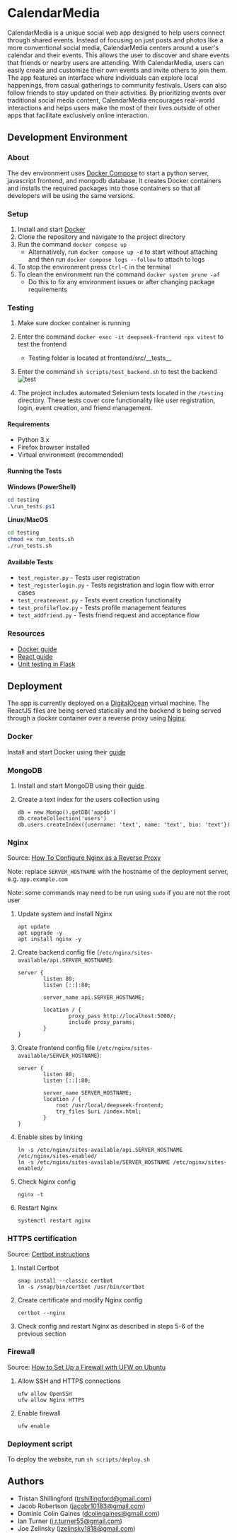 # CalendarMedia
CalendarMedia is a unique social web app designed to help users connect through shared events. Instead of focusing on just posts and photos like a more conventional social media, CalendarMedia centers around a user's calendar and their events. This allows the user to discover and share events that friends or nearby users are attending. With CalendarMedia, users can easily create and customize their own events and invite others to join them. The app features an interface where individuals can explore local happenings, from casual gatherings to community festivals. Users can also follow friends to stay updated on their activities. By prioritizing events over traditional social media content, CalendarMedia encourages real-world interactions and helps users make the most of their lives outside of other apps that facilitate exclusively online interaction.

## Development Environment

### About
The dev environment uses [Docker Compose](https://docs.docker.com/compose/)
to start a python server, javascript frontend, and mongodb database.
It creates Docker containers and installs the required packages into
those containers so that all developers will be using the same versions.

### Setup
1. Install and start [Docker](https://docs.docker.com/engine/install/)
2. Clone the repository and navigate to the project directory
3. Run the command `docker compose up`
    - Alternatively, run `docker compose up -d` to start without attaching
    and then run `docker compose logs --follow` to attach to logs
4. To stop the environment press `Ctrl-C` in the terminal
5. To clean the environment run the command `docker system prune -af`
    - Do this to fix any environment issues or after changing package requirements

### Testing
1. Make sure docker container is running
2. Enter the command `docker exec -it deepseek-frontend npx vitest` to test the frontend
    - Testing folder is located at frontend/src/\_\_tests\_\_
3. Enter the command `sh scripts/test_backend.sh` to test the backend
   ![test](assets/backend_testing.gif)

4. The project includes automated Selenium tests located in the `/testing` directory. These tests cover core functionality like user registration, login, event creation, and friend management.

#### Requirements
- Python 3.x
- Firefox browser installed
- Virtual environment (recommended)

#### Running the Tests

**Windows (PowerShell)**
```powershell
cd testing
.\run_tests.ps1
```

**Linux/MacOS**
```bash
cd testing
chmod +x run_tests.sh
./run_tests.sh
```

#### Available Tests
- `test_register.py` - Tests user registration
- `test_registerlogin.py` - Tests registration and login flow with error cases
- `test_createevent.py` - Tests event creation functionality
- `test_profileflow.py` - Tests profile management features
- `test_addfriend.py` - Tests friend request and acceptance flow

### Resources
- [Docker guide](https://docs.docker.com/get-started/docker-overview/)
- [React guide](https://react.dev/)
- [Unit testing in Flask](https://www.digitalocean.com/community/tutorials/unit-test-in-flask)

## Deployment

The app is currently deployed on a [DigitalOcean](https://digitalocean.com) virtual machine.
The ReactJS files are being served statically and the backend is being served through
a docker container over a reverse proxy using [Nginx](https://nginx.org/).

### Docker

Install and start Docker using their [guide](https://docs.docker.com/engine/install/ubuntu/)

### MongoDB

1. Install and start MongoDB using their [guide](https://www.mongodb.com/docs/manual/tutorial/install-mongodb-on-ubuntu/)

2. Create a text index for the users collection using

    ```
    db = new Mongo().getDB('appdb')
    db.createCollection('users')
    db.users.createIndex({username: 'text', name: 'text', bio: 'text'})
    ```

### Nginx

Source: [How To Configure Nginx as a Reverse Proxy](https://www.digitalocean.com/community/tutorials/how-to-configure-nginx-as-a-reverse-proxy-on-ubuntu-22-04)

Note: replace `SERVER_HOSTNAME` with the hostname of the deployment server, e.g.
`app.example.com`

Note: some commands may need to be run using `sudo` if you are not the root user

1. Update system and install Nginx

    ```
    apt update
    apt upgrade -y
    apt install nginx -y
    ```

2. Create backend config file (`/etc/nginx/sites-available/api.SERVER_HOSTNAME`):

    ```
    server {
            listen 80;
            listen [::]:80;

            server_name api.SERVER_HOSTNAME;

            location / {
                    proxy_pass http://localhost:5000/;
                    include proxy_params;
            }
    }
    ```

3. Create frontend config file (`/etc/nginx/sites-available/SERVER_HOSTNAME`):

    ```
    server {
            listen 80;
            listen [::]:80;

            server_name SERVER_HOSTNAME;
            location / {
                root /usr/local/deepseek-frontend;
                try_files $uri /index.html;
            }
    }
    ```

4. Enable sites by linking

    ```
    ln -s /etc/nginx/sites-available/api.SERVER_HOSTNAME /etc/nginx/sites-enabled/
    ln -s /etc/nginx/sites-available/SERVER_HOSTNAME /etc/nginx/sites-enabled/
    ```

5. Check Nginx config

    ```
    nginx -t
    ```

6. Restart Nginx
   
   ```
   systemctl restart nginx
   ```

### HTTPS certification

Source: [Certbot instructions](https://certbot.eff.org/instructions?ws=nginx&os=ubuntufocal)

1. Install Certbot
   
   ```
   snap install --classic certbot
   ln -s /snap/bin/certbot /usr/bin/certbot
   ```

2. Create certificate and modify Nginx config

    ```
    certbot --nginx
    ```

3. Check config and restart Nginx as described in steps 5-6 of the previous section

### Firewall

Source: [How to Set Up a Firewall with UFW on Ubuntu](https://www.digitalocean.com/community/tutorials/how-to-set-up-a-firewall-with-ufw-on-ubuntu)

1. Allow SSH and HTTPS connections
   
   ```
   ufw allow OpenSSH
   ufw allow Nginx HTTPS
   ```

2. Enable firewall
   
   ```
   ufw enable
   ```

### Deployment script

To deploy the website, run `sh scripts/deploy.sh`

## Authors
- Tristan Shillingford (trshillingford@gmail.com)
- Jacob Robertson (jacobr10183@gmail.com)
- Dominic Colin Gaines (dcolingaines@gmail.com)
- Ian Turner (i.r.turner55@gmail.com)
- Joe Zelinsky (jzelinsky1818@gmail.com)
